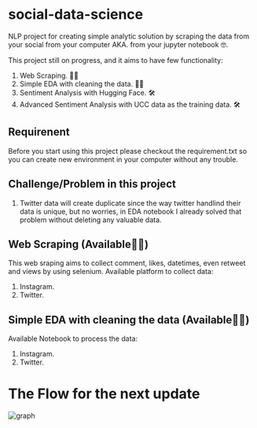# social-data-science
NLP project for creating simple analytic solution by scraping the data from your social from your computer AKA. from your jupyter notebook 🤓.

This project still on progress, and it aims to have few functionality:
1. Web Scraping. 👨‍💻
2. Simple EDA with cleaning the data. 👨‍💻
3. Sentiment Analysis with Hugging Face. 🛠️
4. Advanced Sentiment Analysis with UCC data as the training data. 🛠️

## Requirenent
Before you start using this project please checkout the requirement.txt so you can create new environment in your computer without any trouble.

## Challenge/Problem in this project
1. Twitter data will create duplicate since the way twitter handlind their data is unique, but no worries, in EDA notebook I already solved that problem without deleting any valuable data.

## Web Scraping (Available👨‍💻) 
This web sraping aims to collect comment, likes, datetimes, even retweet and views by using selenium.
Available platform to collect data:
1. Instagram.
2. Twitter.


## Simple EDA with cleaning the data (Available👨‍💻)
Available Notebook to process the data:
1. Instagram.
2. Twitter.


# The Flow for the next update

![graph](https://github.com/alrizkipascar/social-data-science/assets/87491167/9492f364-9a6a-4741-8cfe-2122a896adb8)
